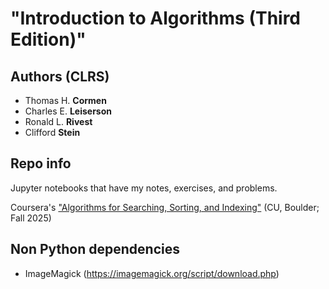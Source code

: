 # "Introduction to Algorithms (Third Edition)"
## Authors (CLRS)
- Thomas H. **Cormen**
- Charles E. **Leiserson**
- Ronald L. **Rivest**
- Clifford **Stein**

## Repo info

Jupyter notebooks that have my notes, exercises, and problems.

Coursera's ["Algorithms for Searching, Sorting, and Indexing"](https://www.coursera.org/learn/algorithms-searching-sorting-indexing) (CU, Boulder; Fall 2025)

## Non Python dependencies
- ImageMagick (https://imagemagick.org/script/download.php)

